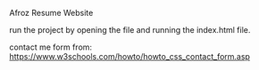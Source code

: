 Afroz Resume Website


run the project by opening the file and running the index.html file.

contact me form from: https://www.w3schools.com/howto/howto_css_contact_form.asp





